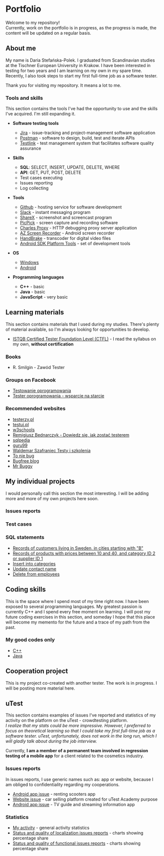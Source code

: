 # Portfolio

Welcome to my repository!<br>
Currently, work on the portfolio is in progress, as the progress is made, the content will be updated on a regular basis.

## About me

My name is Daria Stefańska-Polek. I graduated from Scandinavian studies at the Tischner European University in Krakow. I have been interested in testing for two years and I am learning on my own in my spare time. Recently, I also took steps to start my first full-time job as a software tester.

Thank you for visiting my repository. It means a lot to me.

### Tools and skills

This section contains the tools I've had the opportunity to use and the skills I've acquired. I'm still expanding it.

* **Software testing tools**
  * [Jira](https://www.atlassian.com/pl/software/jira) - issue-tracking and project-management software application
  * [Postman](https://www.postman.com/) - software to design, build, test and iterate APIs
  * [Testlink](https://www.testlink.org/) - test management system that facilitates software quality assurance

* **Skills**
  * **SQL**: SELECT, INSERT, UPDATE, DELETE, WHERE
  * **API**: GET, PUT, POST, DELETE
  * Test cases executing
  * Issues reporting
  * Log collecting

* **Tools**
  * [Github](https://github.com/) - hosting service for software development
  * [Slack](https://slack.com/) - instant messaging program
  * [ShareX](https://getsharex.com/) - screenshot and screencast program
  * [PicPick](https://picpick.app/pl/) - screen capture and recording software
  * [Charles Proxy](https://www.charlesproxy.com/) - HTTP debugging proxy server application
  * [AZ Screen Recorder](https://az-screen-recorder.en.uptodown.com/android) - Android screen recorder
  * [HandBrake](https://handbrake.fr/) - transcoder for digital video files
  * [Android SDK Platform Tools](https://developer.android.com/studio/releases/platform-tools) - set of development tools
 
* **OS**
  * [Windows](https://www.microsoft.com/pl-pl/windows)
  * [Android](https://www.android.com/intl/pl_pl/)

* **Programming languages**
  * **C++** - basic
  * **Java** - basic
  * **JavaScript** - very basic

## Learning materials

This section contains materials that I used during my studies. There's plenty of material available, so I'm always looking for opportunities to develop.

* [ISTQB Certified Tester Foundation Level (CTFL)](https://www.istqb.org/certifications/certified-tester-foundation-level) - I read the syllabus on my own, **without certification**

### Books

* R. Smilgin - Zawód Tester

### Groups on Facebook

* [Testowanie oprogramowania](https://pl-pl.facebook.com/groups/TestowanieOprogramowania/)
* [Tester oprogramowania - wsparcie na starcie](https://pl-pl.facebook.com/groups/testeroprogramowania/)

### Recommended websites

* [testerzy.pl](https://testerzy.pl/)
* [testuj.pl](https://testuj.pl/)
* [w3schools](https://www.w3schools.com/)
* [Remigiusz Bednarczyk - Dowiedz się, jak zostać testerem](https://remigiuszbednarczyk.pl/jak-zostac-testerem)
* [sqlpedia](https://www.sqlpedia.pl/kurs-sql/)
* [guru99](https://www.guru99.com/)
* [Waldemar Szafraniec Testy i szkolenia](https://www.wyszkolewas.com.pl/)
* [To nie bug](https://www.toniebug.pl/)
* [Bugfree blog](https://bugfreeblog.com/)
* [Mr Buggy](http://mrbuggy.pl/)

## My individual projects

I would personally call this section the most interesting. I will be adding more and more of my own projects here soon.

### Issues reports


### Test cases


### SQL statements

* [Records of customers living in Sweden, in cities starting with "B"](https://drive.google.com/file/d/1CTsvufHZxsCZLVbAX69GKSwY4UqhkNrt/view)
* [Records of products with prices between 10 and 40, and category ID 2 or supplier ID 1](https://drive.google.com/file/d/1FvAdOuhjR7JUQfj2BeY5DdK5gTi1nxUi/view)
* [Insert into categories](https://drive.google.com/file/d/1gDWDpU_AOXaGclw9JQ_0j9S_1GFPaDvP/view)
* [Update contact name](https://drive.google.com/file/d/1wnRGL-sZGi439yPnuIahIt3jmxPFLP8f/view)
* [Delete from employees](https://drive.google.com/file/d/18yQhV8eNhwDECE4KHqQFeVQuthfyUE4L/view)

## Coding skills

This is the space where I spend most of my time right now. I have been exposed to several programming languages. My greatest passion is currently C++ and I spend every free moment on learning. I will post my future coding exercises in this section, and someday I hope that this place will become my memento for the future and a trace of my path from the past.

### My good codes only

* [C++](https://github.com/DStefanskaPolek/Cpp)
* [Java](https://github.com/DStefanskaPolek/Java)

## Cooperation project

This is my project co-created with another tester. The work is in progress. I will be posting more material here.

## uTest

This section contains examples of issues I've reported and statistics of my activity on the platform on the uTest - crowdtesting platform.<br>
*I realize that my stats could be more impressive. However, I preferred to focus on theoretical learning so that I could take my first full-time job as a software tester. uTest, unfortunately, does not work in the long run, which I will gladly talk about during the job interview.*


Currently, **I am a member of a permanent team involved in regression testing of a mobile app** for a client related to the cosmetics industry.

### Issues reports

In issues reports, I use generic names such as: app or website, because I am obliged to confidentiality regarding my cooperations.

* [Android app issue](https://drive.google.com/file/d/1j37wP0BnwbM8zlCVA5ZlywkuTffe2-Ic/view) - renting scooters app
* [Website issue](https://drive.google.com/file/d/1Yc0lRyRCXAfLzkF4OAsaHjs0HF59BYi1/view) - car selling platform created for uTest Academy purpose
* [Android app issue](https://drive.google.com/file/d/19f64KoRyewxYAPThLBMuTzjsWKLi89ak/view) - TV guide and streaming information app

### Statistics

* [My activity](https://drive.google.com/file/d/1JMCim2Ukt6bQxTXkRa2HiHpifw42cDYV/view) - general activity statistics
* [Status and quality of localization issues reports](https://drive.google.com/file/d/1aJhM0l5oqRpuBpBWCW0Jk8uzhzHAokBq/view) - charts showing percentage share
* [Status and quality of functional issues reports](https://drive.google.com/file/d/1Ejq3b_AgkW-rYPALkZVPFyXdC938yxn4/view) - charts showing percentage share
